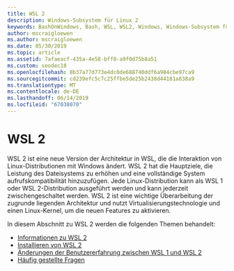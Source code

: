 ```yaml
---
title: WSL 2
description: Windows-Subsystem für Linux 2
keywords: BashOnWindows, Bash, WSL, WSL2, Windows, Windows-Subsystem für Linux, Windows-Subsystem, Ubuntu, Debian, Suse, Windows 10, Installation, installieren
author: mscraigloewen
ms.author: mscraigloewen
ms.date: 05/30/2019
ms.topic: article
ms.assetid: 7afaeacf-435a-4e58-bff0-a9f0d75b8a51
ms.custom: seodec18
ms.openlocfilehash: 8b37a77d773e4dc0de688740ddf6a984cbe97ca9
ms.sourcegitcommit: cd239efc5c7c25ffbe5de25b2438d44181a838a9
ms.translationtype: MT
ms.contentlocale: de-DE
ms.lasthandoff: 06/14/2019
ms.locfileid: "67038070"
---
```

# <a name="wsl-2"></a>WSL 2

WSL 2 ist eine neue Version der Architektur in WSL, die die Interaktion von Linux-Distributionen mit Windows ändert. WSL 2 hat die Hauptziele, die Leistung des Dateisystems zu erhöhen und eine vollständige System aufrufskompatibilität hinzuzufügen. Jede Linux-Distribution kann als WSL 1 oder WSL 2-Distribution ausgeführt werden und kann jederzeit zwischengeschaltet werden. WSL 2 ist eine wichtige Überarbeitung der zugrunde liegenden Architektur und nutzt Virtualisierungstechnologie und einen Linux-Kernel, um die neuen Features zu aktivieren.

In diesem Abschnitt zu WSL 2 werden die folgenden Themen behandelt:

* [Informationen zu WSL 2](./wsl2-about.md)
* [Installieren von WSL 2](./wsl2-install.md)
* [Änderungen der Benutzererfahrung zwischen WSL 1 und WSL 2](./wsl2-ux-changes.md)
* [Häufig gestellte Fragen](./wsl2-faq.md)